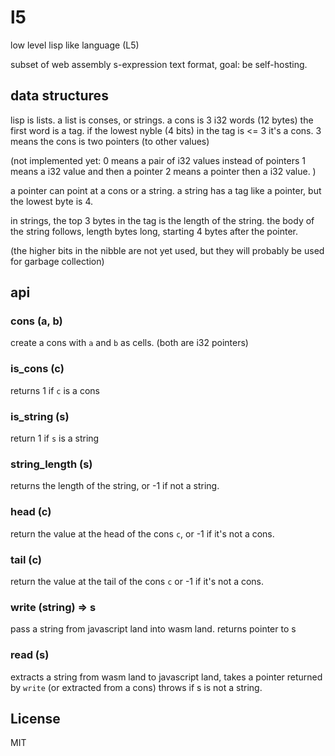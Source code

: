 # l5

low level lisp like language (L5)

subset of web assembly s-expression text format,
goal: be self-hosting.

## data structures

lisp is lists. a list is conses, or strings.
a cons is 3 i32 words (12 bytes)
the first word is a tag.
if the lowest nyble (4 bits) in the tag is <= 3 it's a cons.
3 means the cons is two pointers (to other values)

(not implemented yet:
  0 means a pair of i32 values instead of pointers
  1 means a i32 value and then a pointer
  2 means a pointer then a i32 value.
)

a pointer can point at a cons or a string.
a string has a tag like a pointer, but the lowest byte is 4.

in strings, the top 3 bytes in the tag is the length of the string.
the body of the string follows, length bytes long, starting
4 bytes after the pointer.

(the higher bits in the nibble are not yet used, but they
will probably be used for garbage collection)

## api

### cons (a, b)

create a cons with `a` and `b` as cells. (both are i32 pointers)

### is_cons (c)

returns 1 if `c` is a cons

### is_string (s)

return 1 if `s` is a string

### string_length (s)

returns the length of the string, or -1 if not a string.

### head (c)

return the value at the head of the cons `c`, or -1 if it's not a cons.

### tail (c)

return the value at the tail of the cons `c` or -1 if it's not a cons.

### write (string) => s

pass a string from javascript land into wasm land. returns pointer
to s

### read (s)

extracts a string from wasm land to javascript land, takes a pointer
returned by `write` (or extracted from a cons)
throws if s is not a string.


## License

MIT


